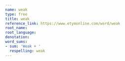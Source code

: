 ```yaml
---
name: weak
type: free
title: weak
reference_link: https://www.etymonline.com/word/weak
root_name: 
root_language: 
denotation: 
word_sums:
- sum: 'Weak + '
  respelling: weak
---
```

